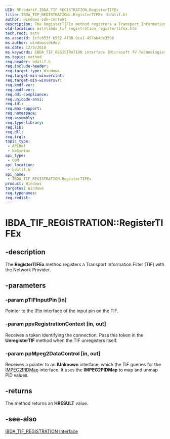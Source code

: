 ```yaml
---
UID: NF:bdatif.IBDA_TIF_REGISTRATION.RegisterTIFEx
title: IBDA_TIF_REGISTRATION::RegisterTIFEx (bdatif.h)
author: windows-sdk-content
description: The RegisterTIFEx method registers a Transport Information Filter (TIF) with the Network Provider.
old-location: mstv\ibda_tif_registration_registertifex.htm
tech.root: mstv
ms.assetid: 1cfc653f-b552-4f38-9ca1-457ab4de3598
ms.author: windowssdkdev
ms.date: 12/5/2018
ms.keywords: IBDA_TIF_REGISTRATION interface [Microsoft TV Technologies],RegisterTIFEx method, IBDA_TIF_REGISTRATION.RegisterTIFEx, IBDA_TIF_REGISTRATION::RegisterTIFEx, IBDA_TIF_REGISTRATIONRegisterTIFEx, RegisterTIFEx, RegisterTIFEx method [Microsoft TV Technologies], RegisterTIFEx method [Microsoft TV Technologies],IBDA_TIF_REGISTRATION interface, bdatif/IBDA_TIF_REGISTRATION::RegisterTIFEx, mstv.ibda_tif_registration_registertifex
ms.topic: method
req.header: bdatif.h
req.include-header: 
req.target-type: Windows
req.target-min-winverclnt: 
req.target-min-winversvr: 
req.kmdf-ver: 
req.umdf-ver: 
req.ddi-compliance: 
req.unicode-ansi: 
req.idl: 
req.max-support: 
req.namespace: 
req.assembly: 
req.type-library: 
req.lib: 
req.dll: 
req.irql: 
topic_type:
 - APIRef
 - kbSyntax
api_type:
 - COM
api_location:
 - bdatif.h
api_name:
 - IBDA_TIF_REGISTRATION.RegisterTIFEx
product: Windows
targetos: Windows
req.typenames: 
req.redist: 
---
```


# IBDA_TIF_REGISTRATION::RegisterTIFEx


## -description



The <b>RegisterTIFEx</b> method registers a Transport Information Filter (TIF) with the Network Provider.




## -parameters




### -param pTIFInputPin [in]

Pointer to the <a href="https://msdn.microsoft.com/en-us/library/Dd390397(v=VS.85).aspx">IPin</a> interface of the input pin on the TIF.


### -param ppvRegistrationContext [in, out]

Receives a token identifying the connection. Pass this token in the <b>UnregisterTIF</b> method when the TIF unregisters itself.


### -param ppMpeg2DataControl [in, out]

Receives a pointer to an <b>IUnknown</b> interface, which the TIF queries for the <a href="https://msdn.microsoft.com/en-us/library/Dd407132(v=VS.85).aspx">IMPEG2PIDMap</a> interface. It uses the <b>IMPEG2PIDMap</b> to map and unmap PID values.


## -returns



The method returns an <b>HRESULT</b> value.




## -see-also




<a href="https://msdn.microsoft.com/96c76a81-57c9-4c4b-a5f6-7b9862757847">IBDA_TIF_REGISTRATION Interface</a>
 

 

